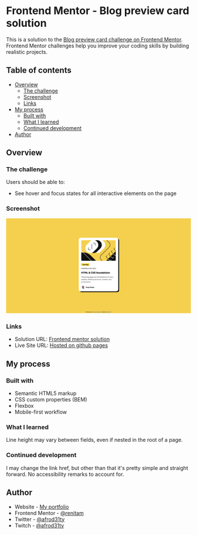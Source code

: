 # Frontend Mentor - Blog preview card solution

This is a solution to the [Blog preview card challenge on Frontend Mentor](https://www.frontendmentor.io/challenges/blog-preview-card-ckPaj01IcS). Frontend Mentor challenges help you improve your coding skills by building realistic projects. 

## Table of contents

- [Overview](#overview)
  - [The challenge](#the-challenge)
  - [Screenshot](#screenshot)
  - [Links](#links)
- [My process](#my-process)
  - [Built with](#built-with)
  - [What I learned](#what-i-learned)
  - [Continued development](#continued-development)
- [Author](#author)

## Overview

### The challenge

Users should be able to:

- See hover and focus states for all interactive elements on the page

### Screenshot

![Screenshot of blog page card](.//assets/images/screenshot.png)

### Links

- Solution URL: [Frontend mentor solution](https://www.frontendmentor.io/solutions/responsive-blog-preview-card-with-html-and-css-GRVAYAXMlo)
- Live Site URL: [Hosted on github pages](https://renitam.github.io/blog-preview-card/)

## My process

### Built with

- Semantic HTML5 markup
- CSS custom properties (BEM)
- Flexbox
- Mobile-first workflow

### What I learned

Line height may vary between fields, even if nested in the root of a page.

### Continued development

I may change the link href, but other than that it's pretty simple and straight forward. No accessibility remarks to account for.

## Author

- Website - [My portfolio](https://renitam.github.com/portfolio)
- Frontend Mentor - [@renitam](https://www.frontendmentor.io/profile/renitam)
- Twitter - [@afrod31ty](https://www.twitter.com/afrod31ty)
- Twitch - [@afrod31ty](https://www.twitch.tv/afrod31ty)